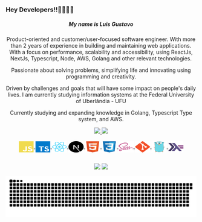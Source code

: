 ### Hey Developers!!👨‍💻👩‍💻
 <div style="text-align:center; ">
  <h5>My name is Luis Gustavo</h5>
  <p>
   Product-oriented and customer/user-focused software engineer. With more than 2 years of
experience in building and maintaining web applications. With a focus on performance, scalability
and accessibility, using ReactJs, NextJs, Typescript, Node, AWS, Golang and other relevant technologies.
  </p>
  <p>
   Passionate about solving problems, simplifying life and innovating using programming and
creativity.
  </p>
 <p>
   Driven by challenges and goals that will have some impact on people's daily lives. I am currently studying information systems at the
Federal University of Uberlândia - UFU
 </p>
 <p>Currently studying and expanding knowledge in Golang, Typescript Type system, and AWS.</p>
 <div>
 <div>
   <a href="https://github.com/rafaballerini">
   <img height="180em" src="https://github-readme-stats.vercel.app/api?username=luisgustavom1&show_icons=true&theme=algolia&include_all_commits=true&count_private=true"/>
   <img height="180em" src="https://github-readme-stats.vercel.app/api/top-langs/?username=luisgustavom1&layout=compact&langs_count=7&theme=algolia"/>
 </div>
 <div style="display: inline_block"><br>
   <img align="center" alt="Luis-Js" height="30" width="40" src="https://raw.githubusercontent.com/devicons/devicon/master/icons/javascript/javascript-plain.svg">
   <img align="center" alt="Luis-Ts" height="30" width="40" src="https://raw.githubusercontent.com/devicons/devicon/master/icons/typescript/typescript-plain.svg">
   <img align="center" alt="Luis-React" height="30" width="40" src="https://raw.githubusercontent.com/devicons/devicon/master/icons/react/react-original.svg">
     <img align="center" alt="Luis-Next" height="30" width="40" src="https://raw.githubusercontent.com/devicons/devicon/master/icons/nextjs/nextjs-original.svg">
   <img align="center" alt="Luis-HTML" height="30" width="40" src="https://raw.githubusercontent.com/devicons/devicon/master/icons/html5/html5-original.svg">
   <img align="center" alt="Luis-CSS" height="30" width="40" src="https://raw.githubusercontent.com/devicons/devicon/master/icons/css3/css3-original.svg">
   <img align="center" alt="Luis-Sass" height="30" width="40" src="https://raw.githubusercontent.com/devicons/devicon/master/icons/sass/sass-original.svg">
   <img align="center" alt="Luis-Git" height="30" width="40" src="https://raw.githubusercontent.com/devicons/devicon/master/icons/git/git-original.svg">
   <img align="center" alt="Luis-Git" height="30" width="40" src="https://raw.githubusercontent.com/devicons/devicon/master/icons/go/go-original.svg"> 
   <img align="center" alt="Luis-Git" height="30" width="40" src="https://raw.githubusercontent.com/devicons/devicon/master/icons/haskell/haskell-original.svg">
 </div>   
 
  ##
 
 <div>
  <a href="https://instagram.com/luisgustavom1" target="_blank"><img src="https://img.shields.io/badge/-Instagram-%23E4405F?style=for-the-badge&logo=instagram&logoColor=white" target="_blank"></a>
 <a href="https://www.linkedin.com/in/luisgustavom1/" target="_blank"><img src="https://img.shields.io/badge/-LinkedIn-%230077B5?style=for-the-badge&logo=linkedin&logoColor=white" target="_blank"></a>
  
  ![Snake animation](https://github.com/Luisgustavom1/Luisgustavom1/blob/output/github-contribution-grid-snake.svg)  
  </div>
